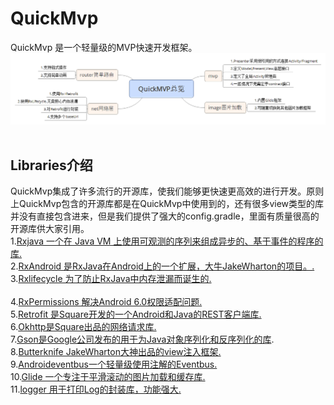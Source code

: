 # QuickMvp
QuickMvp 是一个轻量级的MVP快速开发框架。
![](https://github.com/121880399/QuickMvp/raw/master/doc/QuickMVP.png)  

## Libraries介绍

QuickMvp集成了许多流行的开源库，使我们能够更快速更高效的进行开发。原则上QuickMvp包含的开源库都是在QuickMvp中使用到的，还有很多view类型的库并没有直接包含进来，但是我们提供了强大的config.gradle，里面有质量很高的开源库供大家引用。<br> 
1.[Rxjava 一个在 Java VM 上使用可观测的序列来组成异步的、基于事件的程序的库.](https://github.com/ReactiveX/RxJava)<br> 
2.[RxAndroid 是RxJava在Android上的一个扩展，大牛JakeWharton的项目。.](https://github.com/ReactiveX/RxAndroid)<br> 
3.[Rxlifecycle 为了防止RxJava中内存泄漏而诞生的.](https://github.com/trello/RxLifecycle)<br>  
4.[RxPermissions 解决Android 6.0权限适配问题.](https://github.com/tbruyelle/RxPermissions)<br> 
5.[Retrofit 是Square开发的一个Android和Java的REST客户端库.](https://github.com/square/retrofit)<br> 
6.[Okhttp是Square出品的网络请求库.](https://github.com/square/okhttp)<br> 
7.[Gson是Google公司发布的用于为Java对象序列化和反序列化的库](https://github.com/google/gson).<br> 
8.[Butterknife JakeWharton大神出品的view注入框架.](https://github.com/JakeWharton/butterknife)<br> 
9.[Androideventbus一个轻量级使用注解的Eventbus.](https://github.com/hehonghui/AndroidEventBus)<br> 
10.[Glide 一个专注于平滑滚动的图片加载和缓存库.](https://github.com/bumptech/glide)<br> 
11.[logger 用于打印Log的封装库，功能强大.](https://github.com/orhanobut/logger)<br> 
